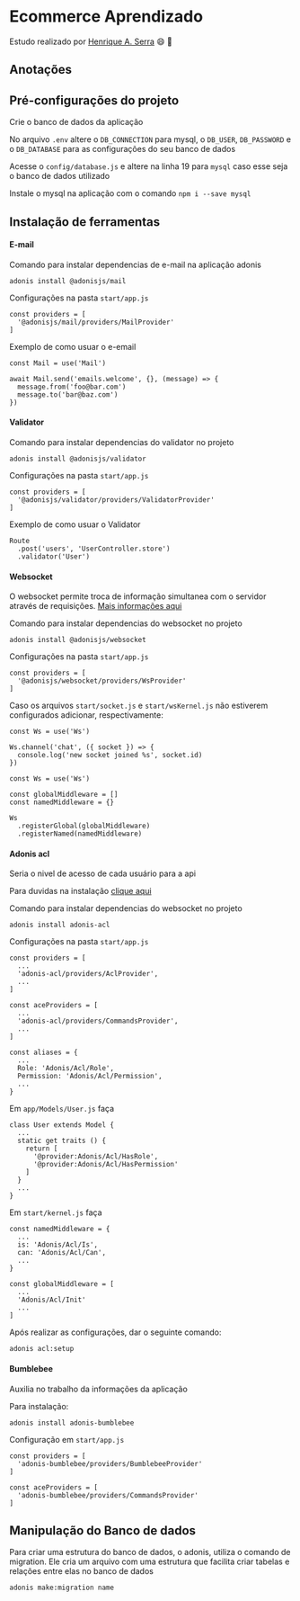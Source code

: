 # Ecommerce Aprendizado

Estudo realizado por [Henrique A. Serra](https://github.com/SerraZ3/) :smile: :metal:


## Anotações

## Pré-configurações do projeto

Crie o banco de dados da aplicação

No arquivo `.env` altere o `DB_CONNECTION` para mysql, o `DB_USER`, `DB_PASSWORD` e o `DB_DATABASE` para as configurações do seu banco de dados

Acesse o `config/database.js` e altere na linha 19 para `mysql` caso esse seja o banco de dados utilizado

Instale o mysql na aplicação com o comando `npm i --save mysql`

## Instalação de ferramentas

#### E-mail

Comando para instalar dependencias de e-mail na aplicação adonis

```
adonis install @adonisjs/mail
```

Configurações na pasta ```start/app.js```
```
const providers = [
  '@adonisjs/mail/providers/MailProvider'
]
```

Exemplo de como usuar o e-email

```
const Mail = use('Mail')

await Mail.send('emails.welcome', {}, (message) => {
  message.from('foo@bar.com')
  message.to('bar@baz.com')
})
```

#### Validator

Comando para instalar dependencias do validator no projeto

```
adonis install @adonisjs/validator
```

Configurações na pasta ```start/app.js```
```
const providers = [
  '@adonisjs/validator/providers/ValidatorProvider'
]
```

Exemplo de como usuar o Validator

```
Route
  .post('users', 'UserController.store')
  .validator('User')
```

#### Websocket

O websocket permite troca de informação simultanea com o servidor através de requisições. [Mais informações aqui](https://www.devmedia.com.br/uso-de-websockets-e-html5/32267)

Comando para instalar dependencias do websocket no projeto

```
adonis install @adonisjs/websocket
```

Configurações na pasta ```start/app.js```
```
const providers = [
  '@adonisjs/websocket/providers/WsProvider'
]
```

Caso os arquivos ```start/socket.js``` e ```start/wsKernel.js``` não estiverem configurados adicionar, respectivamente:

```
const Ws = use('Ws')

Ws.channel('chat', ({ socket }) => {
  console.log('new socket joined %s', socket.id)
})
```

```
const Ws = use('Ws')

const globalMiddleware = []
const namedMiddleware = {}

Ws
  .registerGlobal(globalMiddleware)
  .registerNamed(namedMiddleware)
```

#### Adonis acl

Seria o nivel de acesso de cada usuário para a api

Para duvidas na instalação [clique aqui](https://www.npmjs.com/package/adonis-acl)

Comando para instalar dependencias do websocket no projeto

```
adonis install adonis-acl
```

Configurações na pasta ```start/app.js```

```
const providers = [
  ...
  'adonis-acl/providers/AclProvider',
  ...
]
```

```
const aceProviders = [
  ...
  'adonis-acl/providers/CommandsProvider',
  ...
]
```

```
const aliases = {
  ...
  Role: 'Adonis/Acl/Role',
  Permission: 'Adonis/Acl/Permission',
  ...
}
```

Em ```app/Models/User.js``` faça
```
class User extends Model {
  ...
  static get traits () {
    return [
      '@provider:Adonis/Acl/HasRole',
      '@provider:Adonis/Acl/HasPermission'
    ]
  }
  ...
}
```

Em ```start/kernel.js``` faça

```
const namedMiddleware = {
  ...
  is: 'Adonis/Acl/Is',
  can: 'Adonis/Acl/Can',
  ...
}
```

```
const globalMiddleware = [
  ...
  'Adonis/Acl/Init'
  ...
]
```

Após realizar as configurações, dar o seguinte comando:

```
adonis acl:setup
```


#### Bumblebee

Auxilia no trabalho da informações da aplicação

Para instalação:
```
adonis install adonis-bumblebee
```

Configuração em ```start/app.js```

```
const providers = [
  'adonis-bumblebee/providers/BumblebeeProvider'
]
```

```
const aceProviders = [
  'adonis-bumblebee/providers/CommandsProvider'
]
```

## Manipulação do Banco de dados

Para criar uma estrutura do banco de dados, o adonis, utiliza o comando de migration. Ele cria um arquivo com uma estrutura que facilita criar tabelas e relações entre elas no banco de dados

```
adonis make:migration name
```

